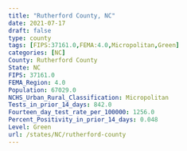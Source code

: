 ```yaml
---
title: "Rutherford County, NC"
date: 2021-07-17
draft: false
type: county
tags: [FIPS:37161.0,FEMA:4.0,Micropolitan,Green]
categories: [NC]
County: Rutherford County
State: NC
FIPS: 37161.0
FEMA_Region: 4.0
Population: 67029.0
NCHS_Urban_Rural_Classification: Micropolitan
Tests_in_prior_14_days: 842.0
Fourteen_day_test_rate_per_100000: 1256.0
Percent_Positivity_in_prior_14_days: 0.048
Level: Green
url: /states/NC/rutherford-county
---
```



